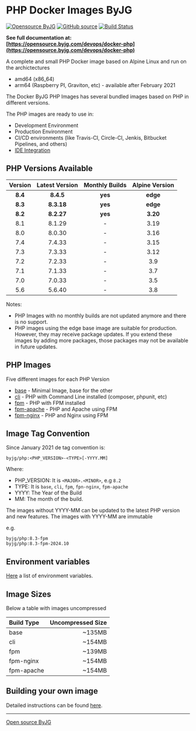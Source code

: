 # PHP Docker Images ByJG

[![Opensource ByJG](https://img.shields.io/badge/opensource-byjg-success.svg)](http://opensource.byjg.com)
[![GitHub source](https://img.shields.io/badge/Github-source-informational?logo=github)](https://github.com/byjg/docker-php/)
[![Build Status](https://github.com/byjg/docker-php/actions/workflows/build.yml/badge.svg?branch=master)](https://github.com/byjg/docker-php/actions/workflows/build.yml)

**See full documentation at: [https://opensource.byjg.com/devops/docker-php](https://opensource.byjg.com/devops/docker-php)**

A complete and small PHP Docker image based on Alpine Linux and run on the archictectures

- amd64 (x86_64)
- arm64 (Raspberry PI, Graviton, etc) - available after February 2021

The Docker ByJG PHP Images has several bundled images based on PHP in different versions.

The PHP images are ready to use in:

- Development Environment
- Production Environment
- CI/CD environments (like Travis-CI, Circle-CI, Jenkis, Bitbucket Pipelines, and others)
- [IDE Integration](ide)

## PHP Versions Available

| Version | Latest Version | Monthly Builds | Alpine Version |
|:-------:|:--------------:|:--------------:|:--------------:|
| **8.4** |    **8.4.5**   |    **yes**     |    **edge**    |
| **8.3** |   **8.3.18**   |    **yes**     |    **edge**    |
| **8.2** |   **8.2.27**   |    **yes**     |    **3.20**    |
|   8.1   |     8.1.29     |       -        |      3.19      |      
|   8.0   |     8.0.30     |       -        |      3.16      |     
|   7.4   |     7.4.33     |       -        |      3.15      |    
|   7.3   |     7.3.33     |       -        |      3.12      |   
|   7.2   |     7.2.33     |       -        |      3.9       |  
|   7.1   |     7.1.33     |       -        |      3.7       | 
|   7.0   |     7.0.33     |       -        |      3.5       |
|   5.6   |     5.6.40     |       -        |      3.8       |

Notes:
- PHP Images with no monthly builds are not updated anymore and there is no support.
- PHP images using the edge base image are suitable for production. However, they may receive package updates. If you extend these images by adding more packages, those packages may not be available in future updates.

## PHP Images

Five different images for each PHP Version

- [base](image-base) - Minimal Image, base for the other
- [cli](image-cli) - PHP with Command Line installed (composer, phpunit, etc)
- [fpm](image-fpm) - PHP with FPM installed
- [fpm-apache](image-fpm) - PHP and Apache using FPM
- [fpm-nginx](image-fpm) - PHP and Nginx using FPM

## Image Tag Convention

Since January 2021 de tag convention is:

```
byjg/php:<PHP_VERSION>-<TYPE>[-YYYY.MM]
```

Where:
- PHP_VERSION: It is `<MAJOR>.<MINOR>`, e.g `8.2`
- TYPE: It is `base`, `cli`,  `fpm`, `fpn-nginx`, `fpm-apache`
- YYYY: The Year of the Build
- MM: The month of the build.

The images without YYYY-MM can be updated to the latest PHP version and new features. 
The images with YYYY-MM are immutable

e.g.

```
byjg/php:8.3-fpm
byjg/php:8.3-fpm-2024.10
```

## Environment variables

[Here](environment) a list of environment variables.

 
## Image Sizes

Below a table with images uncompressed

| Build Type | Uncompressed Size |
|:-----------|------------------:|
| base       |            ~135MB |
| cli        |            ~154MB |
| fpm        |            ~139MB |
| fpm-nginx  |            ~154MB |
| fpm-apache |            ~154MB |


## Building your own image

Detailed instructions can be found [here](building).

----
[Open source ByJG](http://opensource.byjg.com)
